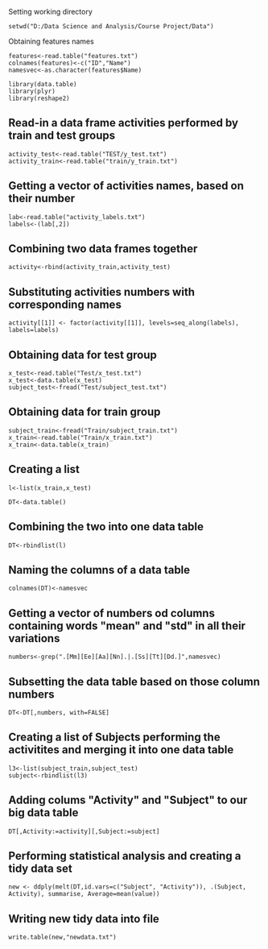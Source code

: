 Setting working directory

<pre><code>setwd("D:/Data Science and Analysis/Course Project/Data")
</code></pre>

Obtaining features names

<pre><code>features<-read.table("features.txt")
colnames(features)<-c("ID","Name")
namesvec<-as.character(features$Name)

library(data.table)
library(plyr)
library(reshape2)
</code></pre>

## Read-in a data frame activities performed by train and test groups

<pre><code>activity_test<-read.table("TEST/y_test.txt")
activity_train<-read.table("train/y_train.txt")
</code></pre>
## Getting a vector of activities names, based on their number

<pre><code>lab<-read.table("activity_labels.txt")
labels<-(lab[,2])
</code></pre>
## Combining two data frames together

<pre><code>activity<-rbind(activity_train,activity_test)
</code></pre>
## Substituting activities numbers with corresponding names

<pre><code>activity[[1]] <- factor(activity[[1]], levels=seq_along(labels), labels=labels)
</code></pre>
## Obtaining data for test group

<pre><code>x_test<-read.table("Test/x_test.txt")
x_test<-data.table(x_test)
subject_test<-fread("Test/subject_test.txt")
</code></pre>
## Obtaining data for train group

<pre><code>subject_train<-fread("Train/subject_train.txt")
x_train<-read.table("Train/x_train.txt")
x_train<-data.table(x_train)
</code></pre>
## Creating a list

<pre><code>l<-list(x_train,x_test)

DT<-data.table()
</code></pre>
## Combining the two into one data table

<pre><code>DT<-rbindlist(l)
</code></pre>
## Naming the columns of a data table 

<pre><code>colnames(DT)<-namesvec
</code></pre>
## Getting a vector of numbers od columns containing words "mean" and "std" in all their variations

<pre><code>numbers<-grep(".[Mm][Ee][Aa][Nn].|.[Ss][Tt][Dd.]",namesvec)
</code></pre>
## Subsetting the data table based on those column numbers

<pre><code>DT<-DT[,numbers, with=FALSE]
</code></pre>
## Creating a list of Subjects performing the activitites and merging it into one data table 

<pre><code>l3<-list(subject_train,subject_test)
subject<-rbindlist(l3)
</code></pre>
## Adding colums "Activity" and "Subject" to our big data table
 
<pre><code>DT[,Activity:=activity][,Subject:=subject]
</code></pre>
## Performing statistical analysis and creating a tidy data set 

<pre><code>new <- ddply(melt(DT,id.vars=c("Subject", "Activity")), .(Subject, Activity), summarise, Average=mean(value))
</code></pre>
## Writing new tidy data into file

<pre><code>write.table(new,"newdata.txt")
</code></pre>









